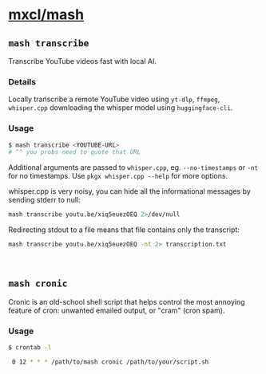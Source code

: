 # [mxcl/mash](https://mash.pkgx.sh/u/mxcl/)

## `mash transcribe`

Transcribe YouTube videos fast with local AI.

### Details

Locally transcribe a remote YouTube video using `yt-dlp`, `ffmpeg`,
`whisper.cpp` downloading the whisper model using `huggingface-cli`.

### Usage

```sh
$ mash transcribe <YOUTUBE-URL>
# ^^ you probs need to quote that URL
```

Additional arguments are passed to `whisper.cpp`, eg. `--no-timestamps` or
`-nt` for no timestamps. Use `pkgx whisper.cpp --help` for more options.

whisper.cpp is very noisy, you can hide all the informational messages by
sending stderr to null:

```sh
mash transcribe youtu.be/xiq5euezOEQ 2>/dev/null
```

Redirecting stdout to a file means that file contains only the transcript:

```sh
mash transcribe youtu.be/xiq5euezOEQ -nt 2> transcription.txt
```

&nbsp;

## `mash cronic`

Cronic is an old-school shell script that helps control the most annoying
feature of cron: unwanted emailed output, or "cram" (cron spam).

### Usage

```sh
$ crontab -l

 0 12 * * * /path/to/mash cronic /path/to/your/script.sh
 ```
